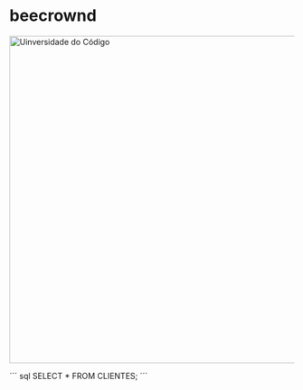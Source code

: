 # beecrownd
<img width="1160" height="580" alt="Uinversidade do Código" src="https://github.com/user-attachments/assets/6e9dcf88-ebe7-4d60-960a-3093eb0be43e" />

´´´ sql
SELECT * FROM CLIENTES;
´´´
